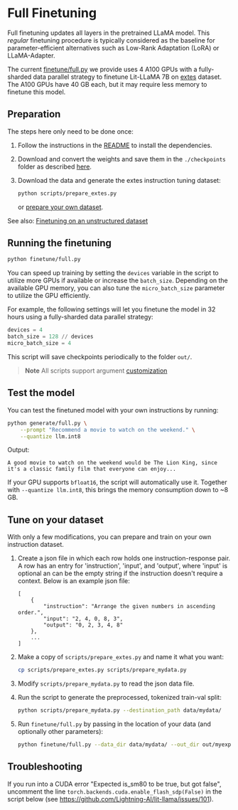 # Full Finetuning

Full finetuning updates all layers in the pretrained LLaMA model. This *regular* finetuning procedure is typically considered as the baseline for parameter-efficient alternatives such as Low-Rank Adaptation (LoRA) or LLaMA-Adapter.

The current  [finetune/full.py](../finetune/full.py) we provide uses 4 A100 GPUs with a fully-sharded data parallel strategy to finetune Lit-LLaMA 7B on [extes](https://github.com/tatsu-lab/stanford_extes) dataset. The A100 GPUs have 40 GB each, but it may require less memory to finetune this model.



## Preparation

The steps here only need to be done once:

1. Follow the instructions in the [README](README.md) to install the dependencies.

2. Download and convert the weights and save them in the `./checkpoints` folder as described [here](download_weights.md).

4. Download the data and generate the extes instruction tuning dataset:

   ```bash
   python scripts/prepare_extes.py
   ```

   or [prepare your own dataset](#tune-on-your-own-dataset).

See also: [Finetuning on an unstructured dataset](unstructured_dataset.md)

## Running the finetuning

```bash
python finetune/full.py
```


You can speed up training by setting the `devices` variable in the script to utilize more GPUs if available or increase the `batch_size`.
Depending on the available GPU memory, you can also tune the `micro_batch_size` parameter to utilize the GPU efficiently.

For example, the following settings will let you finetune the model in 32 hours using a fully-sharded data parallel strategy:
```python
devices = 4
batch_size = 128 // devices
micro_batch_size = 4
```

This script will save checkpoints periodically to the folder `out/`.

> **Note**
> All scripts support argument [customization](customize_paths.md)

## Test the model

You can test the finetuned model with your own instructions by running:

```bash
python generate/full.py \
    --prompt "Recommend a movie to watch on the weekend." \
    --quantize llm.int8
```
Output:
```
A good movie to watch on the weekend would be The Lion King, since it's a classic family film that everyone can enjoy...
```
If your GPU supports `bfloat16`, the script will automatically use it. Together with `--quantize llm.int8`, this brings the memory consumption down to ~8 GB.

## Tune on your dataset

With only a few modifications, you can prepare and train on your own instruction dataset.

1. Create a json file in which each row holds one instruction-response pair. 
   A row has an entry for 'instruction', 'input', and 'output', where 'input' is optional an can be 
   the empty string if the instruction doesn't require a context. Below is an example json file:

    ```
    [
        {
            "instruction": "Arrange the given numbers in ascending order.",
            "input": "2, 4, 0, 8, 3",
            "output": "0, 2, 3, 4, 8"
        },
        ...
    ]
    ```

2. Make a copy of `scripts/prepare_extes.py` and name it what you want:

    ```bash
    cp scripts/prepare_extes.py scripts/prepare_mydata.py
    ```

3. Modify `scripts/prepare_mydata.py` to read the json data file.
4. Run the script to generate the preprocessed, tokenized train-val split:

    ```bash
    python scripts/prepare_mydata.py --destination_path data/mydata/
    ```

5. Run `finetune/full.py` by passing in the location of your data (and optionally other parameters):
   
    ```bash
    python finetune/full.py --data_dir data/mydata/ --out_dir out/myexperiment
    ```


## Troubleshooting

If you run into a CUDA error "Expected is_sm80 to be true, but got false", uncomment the line
`torch.backends.cuda.enable_flash_sdp(False)` in the script below (see https://github.com/Lightning-AI/lit-llama/issues/101).
